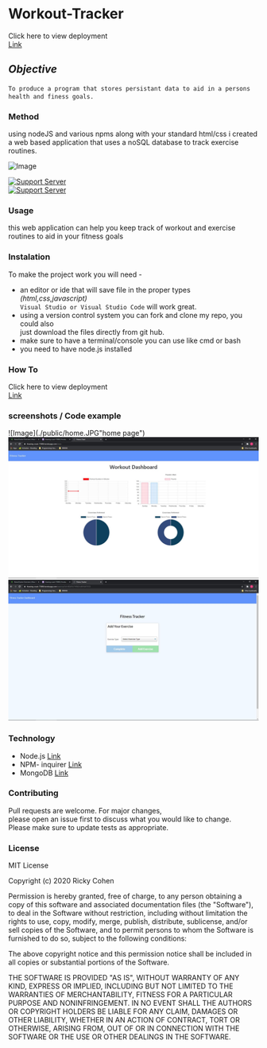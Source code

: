 # Workout-Tracker
Click here to view deployment<br>
[Link](https://thawing-coast-73886.herokuapp.com/?id=602ebba5b31aed001549f420)

## *Objective* 
    To produce a program that stores persistant data to aid in a persons health and finess goals. 

### Method

using nodeJS  and various npms along with your standard html/css i created a web based application that uses a noSQL database to track exercise routines.


![Image](https://img.shields.io/badge/languages-html%20%7C%20css%20%7C%20javascript-blue)<br>

[![Support Server](https://img.shields.io/discord/758849764959191071.svg?color=7289da&label=UofMcohort&logo=discord&style=flat-square)](https://discord.gg/HaWKVB6)<br>
[![Support Server](https://img.shields.io/discord/568508644669390905.svg?color=7289da&label=Personal&logo=discord&style=pastic)](https://discord.gg/Sj6HrJQ)



### Usage 
this web application can help you keep track of workout and exercise routines to aid in your fitness goals

### Instalation
To make the project work you will need -
* an editor or ide that will save file in the proper types *(html,css,javascript)* <br>
`Visual Studio or Visual Studio Code` will work great.
* using a version control system you can fork and clone my repo, you could also<br>
just download the files directly from git hub.
* make sure to have a terminal/console you can use like cmd or bash
* you need to have node.js installed

### How To

Click here to view deployment<br>
[Link](https://thawing-coast-73886.herokuapp.com/?id=602ebba5b31aed001549f420)

### screenshots / Code example
![Image](./public/home.JPG"home page")<br>
![Image](./public/dashboard.JPG "statistics")<br>
![Image](./public/addExercise.JPG "add Exercises")



### Technology
* Node.js [Link](https://nodejs.org/en/)
* NPM- inquirer [Link](https://www.npmjs.com/package/inquirer)
* MongoDB [Link](https://www.mongodb.com/)


### Contributing
Pull requests are welcome. For major changes,<br>
please open an issue first to discuss what you would like to change.<br>
 Please make sure to update tests as appropriate.


### License

MIT License

Copyright (c) 2020 Ricky Cohen

Permission is hereby granted, free of charge, to any person obtaining a copy
of this software and associated documentation files (the "Software"), to deal
in the Software without restriction, including without limitation the rights
to use, copy, modify, merge, publish, distribute, sublicense, and/or sell
copies of the Software, and to permit persons to whom the Software is
furnished to do so, subject to the following conditions:

The above copyright notice and this permission notice shall be included in all
copies or substantial portions of the Software.

THE SOFTWARE IS PROVIDED "AS IS", WITHOUT WARRANTY OF ANY KIND, EXPRESS OR
IMPLIED, INCLUDING BUT NOT LIMITED TO THE WARRANTIES OF MERCHANTABILITY,
FITNESS FOR A PARTICULAR PURPOSE AND NONINFRINGEMENT. IN NO EVENT SHALL THE
AUTHORS OR COPYRIGHT HOLDERS BE LIABLE FOR ANY CLAIM, DAMAGES OR OTHER
LIABILITY, WHETHER IN AN ACTION OF CONTRACT, TORT OR OTHERWISE, ARISING FROM,
OUT OF OR IN CONNECTION WITH THE SOFTWARE OR THE USE OR OTHER DEALINGS IN THE
SOFTWARE.